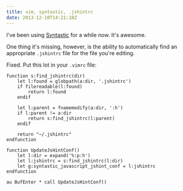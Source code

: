 ```yaml
---
title: vim, syntastic, .jshintrc
date: 2013-12-10T14:21:18Z
---
```

I've been using [Syntastic](https://github.com/scrooloose/syntastic) for a while now.
It's awesome.

One thing it's missing, however, is the ability to automatically find an appropriate
`.jshintrc` file for the file you're editing.

Fixed. Put this lot in your `.vimrc` file:

    function s:find_jshintrc(dir)
        let l:found = globpath(a:dir, '.jshintrc')
        if filereadable(l:found)
            return l:found
        endif
    
        let l:parent = fnamemodify(a:dir, ':h')
        if l:parent != a:dir
            return s:find_jshintrc(l:parent)
        endif
    
        return "~/.jshintrc"
    endfunction
    
    function UpdateJsHintConf()
        let l:dir = expand('%:p:h')
        let l:jshintrc = s:find_jshintrc(l:dir)
        let g:syntastic_javascript_jshint_conf = l:jshintrc
    endfunction
    
    au BufEnter * call UpdateJsHintConf()
    